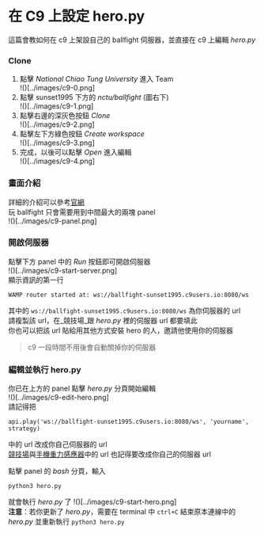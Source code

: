 # 在 C9 上設定 hero.py

這篇會教如何在 c9 上架設自己的 ballfight 伺服器，並直接在 c9 上編輯 _hero.py_  


### Clone
1. 點擊 _National Chiao Tung University_ 進入 Team  
    !()[../images/c9-0.png]  
2. 點擊 sunset1995 下方的 _nctu/ballfight_ (圖右下)  
    !()[../images/c9-1.png]  
3. 點擊右邊的深灰色按鈕 _Clone_  
    !()[../images/c9-2.png]  
4. 點擊左下方綠色按鈕 _Create workspace_  
    !()[../images/c9-3.png]  
5. 完成，以後可以點擊 _Open_ 進入編輯  
    !()[../images/c9-4.png]  


### 畫面介紹
詳細的介紹可以參考[官網](https://docs.c9.io/docs/)  
玩 ballfight 只會需要用到中間最大的兩塊 panel  
!()[../images/c9-panel.png]  


### 開啟伺服器
點擊下方 panel 中的 _Run_ 按鈕即可開啟伺服器  
!()[../images/c9-start-server.png]  
顯示資訊的第一行
```
WAMP router started at: ws://ballfight-sunset1995.c9users.io:8080/ws
```
其中的 `ws://ballfight-sunset1995.c9users.io:8080/ws` 為你伺服器的 url  
請複製該 url，在_競技場_跟 _hero.py_ 裡的伺服器 url 都要填此  
你也可以把該 url 貼給用其他方式安裝 hero 的人，邀請他使用你的伺服器  
> c9 一段時間不用後會自動關掉你的伺服器


### 編輯並執行 hero.py
你已在上方的 panel 點擊 _hero.py_ 分頁開始編輯  
!()[../images/c9-edit-hero.png]  
請記得把
```
api.play('ws://ballfight-sunset1995.c9users.io:8080/ws', 'yourname', strategy)
```
中的 url 改成你自己伺服器的 url  
[競技場](http://snp2016.nctu.me/)與[手機重力感應器](http://snp2016.nctu.me/gsensor.html)中的 url 也記得要改成你自己的伺服器 url


點擊 panel 的 _bash_ 分頁，輸入
```
python3 hero.py
```
就會執行 _hero.py_ 了
!()[../images/c9-start-hero.png]  
**注意**：若你更新了 _hero.py_，需要在 terminal 中 `ctrl+C` 結束原本連線中的 _hero.py_ 並重新執行 `python3 hero.py`
